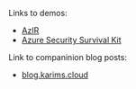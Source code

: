 Links to demos:
- [AzIR](https://github.com/karimelmel/AzIR)
- [Azure Security Survival Kit](https://github.com/O3-Cyber/azure-security-survival-kit)

Link to companinion blog posts:
- [blog.karims.cloud](https//blog.karims.cloud)
